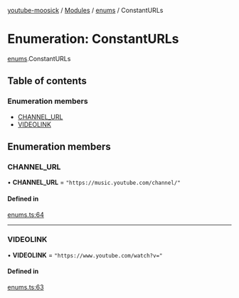 [youtube-moosick](../README.md) / [Modules](../modules.md) / [enums](../modules/enums.md) / ConstantURLs

# Enumeration: ConstantURLs

[enums](../modules/enums.md).ConstantURLs

## Table of contents

### Enumeration members

- [CHANNEL\_URL](enums.ConstantURLs.md#channel_url)
- [VIDEOLINK](enums.ConstantURLs.md#videolink)

## Enumeration members

### CHANNEL\_URL

• **CHANNEL\_URL** = `"https://music.youtube.com/channel/"`

#### Defined in

[enums.ts:64](https://github.com/EvasiveXkiller/youtube-moosick/blob/ae18783/src/enums.ts#L64)

___

### VIDEOLINK

• **VIDEOLINK** = `"https://www.youtube.com/watch?v="`

#### Defined in

[enums.ts:63](https://github.com/EvasiveXkiller/youtube-moosick/blob/ae18783/src/enums.ts#L63)
